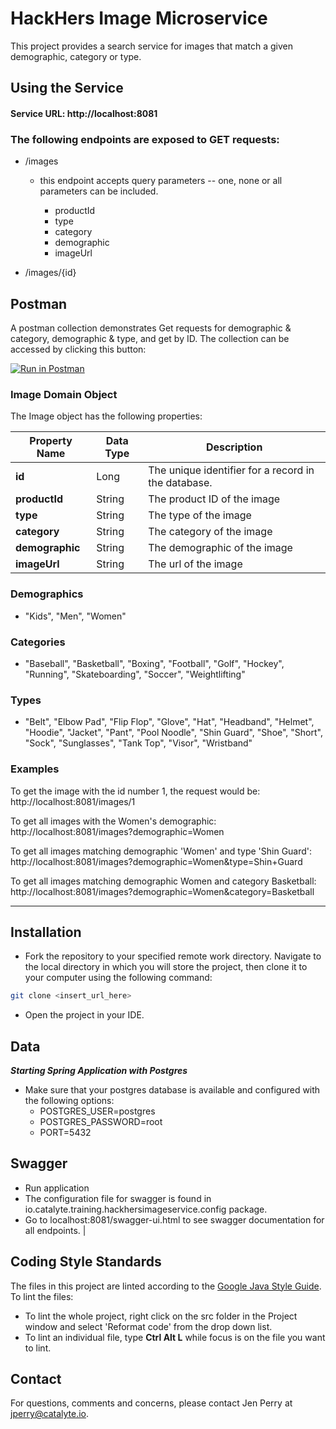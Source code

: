 # HackHers Image Microservice

This project provides a search service for images that match a given demographic, category or type.

## Using the Service

#### Service URL: http://localhost:8081

### The following endpoints are exposed to GET requests:

- /images

    - this endpoint accepts query parameters -- one, none or all parameters can be included.

        - productId
        - type
        - category
        - demographic
        - imageUrl

- /images/{id}

## Postman ##

A postman collection demonstrates Get requests for demographic & category, demographic & type, and get by ID. The collection can be accessed by clicking this button:

[![Run in Postman](https://run.pstmn.io/button.svg)](https://app.getpostman.com/run-collection/14413928-1b39b282-8c03-435c-b77b-3739a03377c6?action=collection%2Ffork&collection-url=entityId%3D14413928-1b39b282-8c03-435c-b77b-3739a03377c6%26entityType%3Dcollection%26workspaceId%3Da40c480b-02a3-4641-8897-5ae90ec6f15b)

### Image Domain Object ###

The Image object has the following properties:

| **Property Name** | **Data Type**     | **Description**                                     |
|-------------------|-------------------| ----------------------------------------------------|
| **id**            | Long              | The unique identifier for a record in the database. |
| **productId**     | String            | The product ID of the image                         |
| **type**          | String            | The type of the image                               |
| **category**      | String            | The category of the image                           |
| **demographic**   | String            | The demographic of the image                        |
| **imageUrl**      | String            | The url of the image

### Demographics

- "Kids", "Men", "Women"

### Categories

- "Baseball", "Basketball", "Boxing", "Football", "Golf", "Hockey", "Running", "Skateboarding", "Soccer", "Weightlifting"

### Types

- "Belt", "Elbow Pad", "Flip Flop", "Glove", "Hat", "Headband", "Helmet", "Hoodie", "Jacket", "Pant", "Pool Noodle", "Shin Guard", "Shoe", "Short", "Sock", "Sunglasses", "Tank Top", "Visor", "Wristband"

### Examples

To get the image with the id number 1, the request would be:
http://localhost:8081/images/1

To get all images with the Women's demographic:
http://localhost:8081/images?demographic=Women

To get all images matching demographic 'Women' and type 'Shin Guard':
http://localhost:8081/images?demographic=Women&type=Shin+Guard

To get all images matching demographic Women and category Basketball:
http://localhost:8081/images?demographic=Women&category=Basketball

---

## Installation

* Fork the repository to your specified remote work directory. Navigate to the local directory in
  which you will store the project, then clone it to your computer using the following command:

```bash
git clone <insert_url_here>
```

* Open the project in your IDE.

## Data

***Starting Spring Application with Postgres***

* Make sure that your postgres database is available and configured with the following options:
    * POSTGRES_USER=postgres
    * POSTGRES_PASSWORD=root
    * PORT=5432

## Swagger

* Run application
* The configuration file for swagger is found in io.catalyte.training.hackhersimageservice.config
  package.
* Go to localhost:8081/swagger-ui.html to see swagger documentation for all endpoints. |

## Coding Style Standards ##

The files in this project are linted according to
the  [Google Java Style Guide](https://google.github.io/styleguide/javaguide.html). To lint the
files:

- To lint the whole project, right click on the src folder in the Project window and select
  'Reformat code' from the drop down list.
- To lint an individual file, type **Ctrl Alt L** while focus is on the file you want to lint.

## Contact ##

For questions, comments and concerns, please contact Jen Perry at jperry@catalyte.io.

